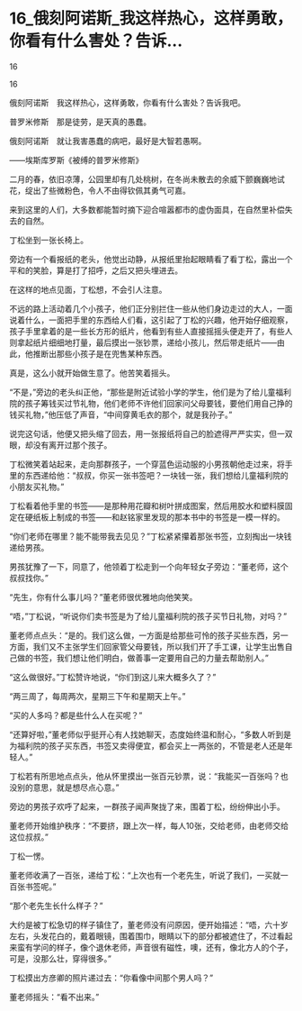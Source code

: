 # 16_俄刻阿诺斯_我这样热心，这样勇敢，你看有什么害处？告诉...

16

16

俄刻阿诺斯　我这样热心，这样勇敢，你看有什么害处？告诉我吧。

普罗米修斯　那是徒劳，是天真的愚蠢。

俄刻阿诺斯　就让我害愚蠢的病吧，最好是大智若愚啊。

——埃斯库罗斯《被缚的普罗米修斯》

二月的春，依旧凉薄，公园里却有几处桃树，在冬尚未散去的余威下颤巍巍地试花，绽出了些微粉色，令人不由得钦佩其勇气可嘉。

来到这里的人们，大多数都能暂时摘下迎合喧嚣都市的虚伪面具，在自然里补偿失去的自然。

丁松坐到一张长椅上。

旁边有一个看报纸的老头，他觉出动静，从报纸里抬起眼睛看了看丁松，露出一个平和的笑脸，算是打了招呼，之后又把头埋进去。

在这样的地点见面，丁松想，不会引人注意。

不远的路上活动着几个小孩子，他们正分别拦住一些从他们身边走过的大人，一面说着什么，一面把手里的东西给人们看，这引起了丁松的兴趣，他开始仔细观察，孩子手里拿着的是一些长方形的纸片，他看到有些人直接摇摇头便走开了，有些人则拿起纸片细细地打量，最后摸出一张钞票，递给小孩儿，然后带走纸片——由此，他推断出那些小孩子是在兜售某种东西。

真是，这么小就开始做生意了。他苦笑着摇头。

“不是，”旁边的老头纠正他，“那些是附近试验小学的学生，他们是为了给儿童福利院的孩子筹钱买过节礼物，他们老师不许他们回家问父母要钱，要他们用自己挣的钱买礼物，”他压低了声音，“中间穿黄毛衣的那个，就是我孙子。”

说完这句话，他便又把头缩了回去，用一张报纸将自己的脸遮得严严实实，但一双眼，却没有离开过那个孩子。

丁松微笑着站起来，走向那群孩子，一个穿蓝色运动服的小男孩朝他走过来，将手里的东西递给他：“叔叔，你买一张书签吧？一块钱一张，我们想给儿童福利院的小朋友买礼物。”

丁松看着他手里的书签——是那种用花瓣和树叶拼成图案，然后用胶水和塑料膜固定在硬纸板上制成的书签——和赵铭家里发现的那本书中的书签是一模一样的。

“你们老师在哪里？能不能带我去见见？”丁松紧紧攥着那张书签，立刻掏出一块钱递给男孩。

男孩犹豫了一下，同意了，他领着丁松走到一个向年轻女子旁边：“董老师，这个叔叔找你。”

“先生，你有什么事儿吗？”董老师很优雅地向他笑笑。

“唔，”丁松说，“听说你们卖书签是为了给儿童福利院的孩子买节日礼物，对吗？”

董老师点点头：“是的。我们这么做，一方面是给那些可怜的孩子买些东西，另一方面，我们又不主张学生们回家管父母要钱，所以我们开了手工课，让学生出售自己做的书签，我们想让他们明白，做善事一定要用自己的力量去帮助别人。”

“这么做很好。”丁松赞许地说，“你们到这儿来大概多久了？”

“两三周了，每周两次，星期三下午和星期天上午。”

“买的人多吗？都是些什么人在买呢？”

“还算好啦，”董老师似乎挺开心有人找她聊天，态度始终温和耐心，“多数人听到是为福利院的孩子买东西，书签又卖得便宜，都会买上一两张的，不管是老人还是年轻人。”

丁松若有所思地点点头，他从怀里摸出一张百元钞票，说：“我能买一百张吗？也没别的意思，就是想尽点心意。”

旁边的男孩子欢呼了起来，一群孩子闻声聚拢了来，围着丁松，纷纷伸出小手。

董老师开始维护秩序：“不要挤，跟上次一样，每人10张，交给老师，由老师交给这位叔叔。”

丁松一愣。

董老师收满了一百张，递给丁松：“上次也有一个老先生，听说了我们，一买就一百张书签呢。”

“那个老先生长什么样子？”

大约是被丁松急切的样子镇住了，董老师没有问原因，便开始描述：“唔，六十岁左右，头发花白的，戴着眼镜，围着围巾，眼睛以下的部分都被遮住了，不过看起来蛮有学问的样子，像个退休老师，声音很有磁性，噢，还有，像北方人的个子，可是，没那么壮，穿得很多。”

丁松摸出方彦卿的照片递过去：“你看像中间那个男人吗？”

董老师摇头：“看不出来。”